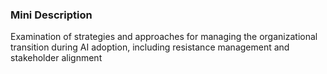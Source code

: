 ### Mini Description

Examination of strategies and approaches for managing the organizational transition during AI adoption, including resistance management and stakeholder alignment
